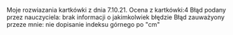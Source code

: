 Moje rozwiazania kartkówki z dnia 7.10.21.
Ocena z kartkówki:4
Błąd podany przez nauczyciela: brak informacji o jakimkolwiek błędzie
Błąd zauważyony przeze mnie: nie dopisanie indeksu górnego po "cm"
